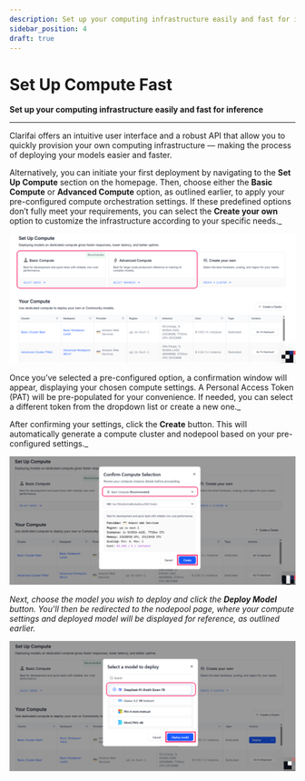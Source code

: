 ```yaml
---
description: Set up your computing infrastructure easily and fast for inference
sidebar_position: 4
draft: true
---
```


# Set Up Compute Fast

**Set up your computing infrastructure easily and fast for inference**
<hr />

Clarifai offers an intuitive user interface and a robust API that allow you to quickly provision your own computing infrastructure — making the process of deploying your models easier and faster.

Alternatively, you can initiate your first deployment by navigating to the **Set Up Compute** section on the homepage. Then, choose either the **Basic Compute** or **Advanced Compute** option, as outlined earlier, to apply your pre-configured compute orchestration settings. If these predefined options don’t fully meet your requirements, you can select the **Create your own** option to customize the infrastructure according to your specific needs._

![](/img/new-docs/deploy-5.png)

Once you’ve selected a pre-configured option, a confirmation window will appear, displaying your chosen compute settings. A Personal Access Token (PAT) will be pre-populated for your convenience. If needed, you can select a different token from the dropdown list or create a new one._

After confirming your settings, click the **Create** button. This will automatically generate a compute cluster and nodepool based on your pre-configured settings._

![](/img/new-docs/deploy-6.png)

 _Next, choose the model you wish to deploy and click the **Deploy Model** button. You’ll then be redirected to the nodepool page, where your compute settings and deployed model will be displayed for reference, as outlined earlier._

 ![](/img/new-docs/deploy-7.png)